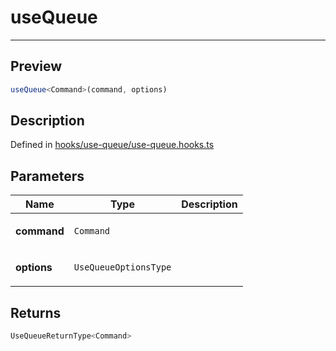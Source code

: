 
      
# useQueue

<div class="api-docs__separator" data-reactroot="">

---

</div><div class="api-docs__section" data-reactroot="">

## Preview

</div><div class="api-docs__preview fn" data-reactroot="">

```ts
useQueue<Command>(command, options)
```

</div><div class="api-docs__section" data-reactroot="">

## Description

</div><div class="api-docs__description" data-reactroot=""><span class="api-docs__do-not-parse">



</span></div><div class="api-docs__definition" data-reactroot="">

Defined in [hooks/use-queue/use-queue.hooks.ts](https://github.com/BetterTyped/hyper-fetch/blob/982ac882/packages/react/src/hooks/use-queue/use-queue.hooks.ts#L14)

</div><div class="api-docs__section" data-reactroot="">

## Parameters

</div><div class="api-docs__parameters" data-reactroot=""><table><thead><tr><th>Name</th><th>Type</th><th>Description</th></tr></thead><tbody><tr><td>

**command**

</td><td>

`Command`

</td><td>



</td></tr><tr><td>

**options**

</td><td>

`UseQueueOptionsType`

</td><td>



</td></tr></tbody></table></div><div class="api-docs__section" data-reactroot="">

## Returns

</div><div class="api-docs__returns" data-reactroot="">

```ts
UseQueueReturnType<Command>
```

</div>